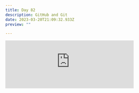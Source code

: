 ```yaml
---
title: Day 82
description: GitHub and Git
date: 2023-03-20T21:09:32.933Z
preview: ""

---
```

<iframe src="https://mastodontech.de/@larnius/110057656559668264/embed" class="mastodon-embed" style="max-width: 100%; border: 0" width="400" allowfullscreen="allowfullscreen"></iframe><script src="https://mastodontech.de/embed.js" async="async"></script>